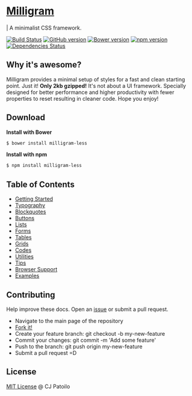 # [Milligram](http://milligram.github.io)

| A minimalist CSS framework.

[![Build Status](https://travis-ci.org/milligram/milligram-less.svg?branch=master)](https://travis-ci.org/milligram/milligram-less)
[![GitHub version](https://badge.fury.io/gh/milligram%2Fmilligram-less.svg)](https://badge.fury.io/gh/milligram%2Fmilligram-less)
[![Bower version](https://badge.fury.io/bo/milligram-less.svg)](https://badge.fury.io/bo/milligram-less)
[![npm version](https://badge.fury.io/js/milligram-less.svg)](http://badge.fury.io/js/milligram-less)
[![Dependencies Status](https://david-dm.org/milligram/milligram-less.svg)](https://travis-ci.org/milligram/milligram-less)


## Why it's awesome?

Milligram provides a minimal setup of styles for a fast and clean starting point. Just it! **Only 2kb gzipped!** It's not about a UI framework. Specially designed for better performance and higher productivity with fewer properties to reset resulting in cleaner code. Hope you enjoy!


## Download

**Install with Bower**

```sh
$ bower install milligram-less
```

**Install with npm**

```sh
$ npm install milligram-less
```


## Table of Contents

- [Getting Started](http://milligram.github.io/#getting-started)
- [Typography](http://milligram.github.io/#typography)
- [Blockquotes](http://milligram.github.io/#blockquotes)
- [Buttons](http://milligram.github.io/#buttons)
- [Lists](http://milligram.github.io/#lists)
- [Forms](http://milligram.github.io/#forms)
- [Tables](http://milligram.github.io/#tables)
- [Grids](http://milligram.github.io/#grids)
- [Codes](http://milligram.github.io/#codes)
- [Utilities](http://milligram.github.io/#utilities)
- [Tips](http://milligram.github.io/#tips)
- [Browser Support](http://milligram.github.io/#browser-support)
- [Examples](http://milligram.github.io/#examples)


## Contributing

Help improve these docs. Open an [issue](https://github.com/milligram/milligram/issues/new) or submit a pull request.

- Navigate to the main page of the repository
- [Fork it!](https://github.com/milligram/milligram#fork-destination-box)
- Create your feature branch: git checkout -b my-new-feature
- Commit your changes: git commit -m 'Add some feature'
- Push to the branch: git push origin my-new-feature
- Submit a pull request =D


## License

[MIT License](http://cjpatoilo.mit-license.org/) @ CJ Patoilo
